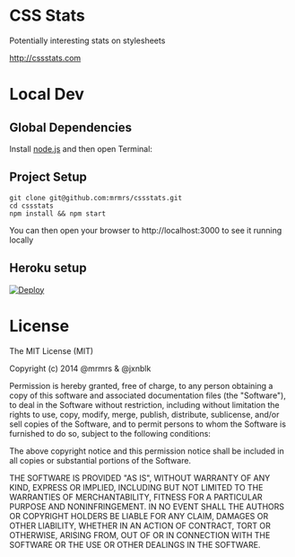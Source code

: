 # CSS Stats
Potentially interesting stats on stylesheets

http://cssstats.com

# Local Dev

## Global Dependencies

Install [node.js](http://nodejs.org) and then open Terminal:

## Project Setup
```
git clone git@github.com:mrmrs/cssstats.git
cd cssstats
npm install && npm start
```

You can then open your browser to http://localhost:3000 to see it running locally

## Heroku setup
[![Deploy](https://www.herokucdn.com/deploy/button.png)](https://heroku.com/deploy?template=https://github.com/mrmrs/cssstats)

# License

The MIT License (MIT)

Copyright (c) 2014 @mrmrs & @jxnblk

Permission is hereby granted, free of charge, to any person obtaining a copy
of this software and associated documentation files (the "Software"), to deal
in the Software without restriction, including without limitation the rights
to use, copy, modify, merge, publish, distribute, sublicense, and/or sell
copies of the Software, and to permit persons to whom the Software is
furnished to do so, subject to the following conditions:

The above copyright notice and this permission notice shall be included in
all copies or substantial portions of the Software.

THE SOFTWARE IS PROVIDED "AS IS", WITHOUT WARRANTY OF ANY KIND, EXPRESS OR
IMPLIED, INCLUDING BUT NOT LIMITED TO THE WARRANTIES OF MERCHANTABILITY,
FITNESS FOR A PARTICULAR PURPOSE AND NONINFRINGEMENT. IN NO EVENT SHALL THE
AUTHORS OR COPYRIGHT HOLDERS BE LIABLE FOR ANY CLAIM, DAMAGES OR OTHER
LIABILITY, WHETHER IN AN ACTION OF CONTRACT, TORT OR OTHERWISE, ARISING FROM,
OUT OF OR IN CONNECTION WITH THE SOFTWARE OR THE USE OR OTHER DEALINGS IN
THE SOFTWARE.

